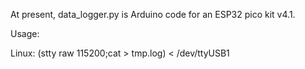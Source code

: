 At present, data_logger.py is Arduino code for an ESP32 pico kit v4.1.

Usage: 

Linux: (stty raw 115200;cat > tmp.log) < /dev/ttyUSB1
